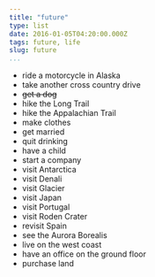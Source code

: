 ```yaml
---
title: "future"
type: list
date: 2016-01-05T04:20:00.000Z
tags: future, life
slug: future
...
```


- ride a motorcycle in Alaska
- take another cross country drive
- ~~get a dog~~
- hike the Long Trail
- hike the Appalachian Trail
- make clothes
- get married
- quit drinking
- have a child
- start a company
- visit Antarctica
- visit Denali
- visit Glacier
- visit Japan
- visit Portugal
- visit Roden Crater
- revisit Spain
- see the Aurora Borealis
- live on the west coast
- have an office on the ground floor
- purchase land
